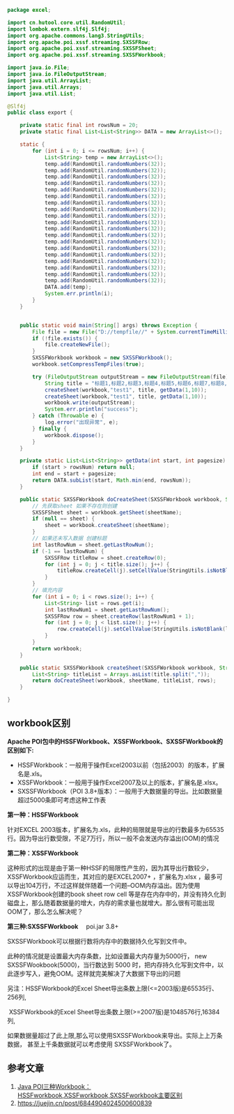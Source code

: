 ```java
package excel;

import cn.hutool.core.util.RandomUtil;
import lombok.extern.slf4j.Slf4j;
import org.apache.commons.lang3.StringUtils;
import org.apache.poi.xssf.streaming.SXSSFRow;
import org.apache.poi.xssf.streaming.SXSSFSheet;
import org.apache.poi.xssf.streaming.SXSSFWorkbook;

import java.io.File;
import java.io.FileOutputStream;
import java.util.ArrayList;
import java.util.Arrays;
import java.util.List;

@Slf4j
public class export {

    private static final int rowsNum = 20;
    private static final List<List<String>> DATA = new ArrayList<>();

    static {
        for (int i = 0; i <= rowsNum; i++) {
            List<String> temp = new ArrayList<>();
            temp.add(RandomUtil.randomNumbers(32));
            temp.add(RandomUtil.randomNumbers(32));
            temp.add(RandomUtil.randomNumbers(32));
            temp.add(RandomUtil.randomNumbers(32));
            temp.add(RandomUtil.randomNumbers(32));
            temp.add(RandomUtil.randomNumbers(32));
            temp.add(RandomUtil.randomNumbers(32));
            temp.add(RandomUtil.randomNumbers(32));
            temp.add(RandomUtil.randomNumbers(32));
            temp.add(RandomUtil.randomNumbers(32));
            temp.add(RandomUtil.randomNumbers(32));
            temp.add(RandomUtil.randomNumbers(32));
            temp.add(RandomUtil.randomNumbers(32));
            temp.add(RandomUtil.randomNumbers(32));
            temp.add(RandomUtil.randomNumbers(32));
            temp.add(RandomUtil.randomNumbers(32));
            temp.add(RandomUtil.randomNumbers(32));
            temp.add(RandomUtil.randomNumbers(32));
            temp.add(RandomUtil.randomNumbers(32));
            DATA.add(temp);
            System.err.println(i);
        }
    }


    public static void main(String[] args) throws Exception {
        File file = new File("D://tempfile//" + System.currentTimeMillis() + ".xlsx");
        if (!file.exists()) {
            file.createNewFile();
        }
        SXSSFWorkbook workbook = new SXSSFWorkbook();
        workbook.setCompressTempFiles(true);

        try (FileOutputStream outputStream = new FileOutputStream(file)) {
            String title = "标题1,标题2,标题3,标题4,标题5,标题6,标题7,标题8,标题9,标题10,标题11,标题12,标题13,标题14,标题15,标题16,标题17,标题18,标题19";
            createSheet(workbook,"test1", title, getData(1,10));
            createSheet(workbook,"test1", title, getData(1,10));
            workbook.write(outputStream);
            System.err.println("success");
        } catch (Throwable e) {
            log.error("出现异常", e);
        } finally {
            workbook.dispose();
        }
    }

    private static List<List<String>> getData(int start, int pagesize) {
        if (start > rowsNum) return null;
        int end = start + pagesize;
        return DATA.subList(start, Math.min(end, rowsNum));
    }

    public static SXSSFWorkbook doCreateSheet(SXSSFWorkbook workbook, String sheetName, List<String> title, List<List<String>> rows) {
        // 先获取sheet 如果不存在则创建
        SXSSFSheet sheet = workbook.getSheet(sheetName);
        if (null == sheet) {
            sheet = workbook.createSheet(sheetName);
        }
        // 如果还未写入数据 创建标题
        int lastRowNum = sheet.getLastRowNum();
        if (-1 == lastRowNum) {
            SXSSFRow titleRow = sheet.createRow(0);
            for (int j = 0; j < title.size(); j++) {
                titleRow.createCell(j).setCellValue(StringUtils.isNotBlank(title.get(j)) ? title.get(j) : "");
            }
        }
        // 填充内容
        for (int i = 0; i < rows.size(); i++) {
            List<String> list = rows.get(i);
            int lastRowNum1 = sheet.getLastRowNum();
            SXSSFRow row = sheet.createRow(lastRowNum1 + 1);
            for (int j = 0; j < list.size(); j++) {
                row.createCell(j).setCellValue(StringUtils.isNotBlank(list.get(j)) ? list.get(j) : "");
            }
        }
        return workbook;
    }

    public static SXSSFWorkbook createSheet(SXSSFWorkbook workbook, String sheetName, String title, List<List<String>> rows) {
        List<String> titleList = Arrays.asList(title.split(","));
        return doCreateSheet(workbook, sheetName, titleList, rows);
    }

}

```



## workbook区别

**Apache POI包中的HSSFWorkbook、XSSFWorkbook、SXSSFWorkbook的区别如下:**

- HSSFWorkbook：一般用于操作Excel2003以前（包括2003）的版本，扩展名是.xls。
- XSSFWorkbook：一般用于操作Excel2007及以上的版本，扩展名是.xlsx。
- SXSSFWorkbook（POI 3.8+版本）：一般用于大数据量的导出。比如数据量超过5000条即可考虑这种工作表

**第一种：HSSFWorkbook**

针对EXCEL 2003版本，扩展名为.xls，此种的局限就是导出的行数最多为65535行。因为导出行数受限，不足7万行，所以一般不会发送内存溢出(OOM)的情况

**第二种：XSSFWorkbook**

这种形式的出现是由于第一种HSSF的局限性产生的，因为其导出行数较少，XSSFWorkbook应运而生，其对应的是EXCEL2007+ ，扩展名为.xlsx ，最多可以导出104万行，不过这样就伴随着一个问题–OOM内存溢出。因为使用XSSFWorkbook创建的book sheet row cell 等是存在内存中的，并没有持久化到磁盘上，那么随着数据量的增大，内存的需求量也就增大。那么很有可能出现 OOM了，那么怎么解决呢？

**第三种:SXSSFWorkbook** 　poi.jar 3.8+

SXSSFWorkbook可以根据行数将内存中的数据持久化写到文件中。

此种的情况就是设置最大内存条数，比如设置最大内存量为5000行， new SXSSFWookbook(5000)，当行数达到 5000 时，把内存持久化写到文件中，以此逐步写入，避免OOM。这样就完美解决了大数据下导出的问题

另注：HSSFWorkbook的Excel Sheet导出条数上限(<=2003版)是65535行、256列,

​     XSSFWorkbook的Excel Sheet导出条数上限(>=2007版)是1048576行,16384列,

​     如果数据量超过了此上限,那么可以使用SXSSFWorkbook来导出。实际上上万条数据， 甚至上千条数据就可以考虑使用        SXSSFWorkbook了。

## 参考文章

1. [Java POI三种Workbook：HSSFworkbook,XSSFworkbook,SXSSFworkbook主要区别](https://www.cnblogs.com/wh445306/p/16751844.html)
2. https://juejin.cn/post/6844904024500600839